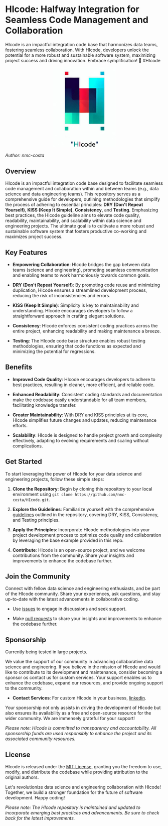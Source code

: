 # HIcode: Halfway Integration for Seamless Code Management and Collaboration
HIcode is an impactful integration code base that harmonizes data teams, fostering seamless collaboration. With HIcode, developers unlock the potential for a more robust and sustainable software system, maximizing project success and driving innovation. Embrace symplification! 🚀 #HIcode


<p align="center">
<img src="./docs/logo_1_small.png" width="200">
</p>


*Author: nmc-costa*

## Overview

HIcode is an impactful integration code base designed to facilitate seamless code management and collaboration within and between teams (e.g., data science and data engineering teams). This repository serves as a comprehensive guide for developers, outlining methodologies that simplify the process of adhering to essential principles: **DRY (Don't Repeat Yourself)**, **KISS (Keep It Simple)**, **Consistency**, and **Testing**. Emphasizing best practices, the HIcode guideline aims to elevate code quality, readability, maintainability, and scalability within data science and engineering projects. The ultimate goal is to cultivate a more robust and sustainable software system that fosters productive co-working and maximizes project success.

## Key Features

- **Empowering Collaboration**: HIcode bridges the gap between data teams (science and engineering), promoting seamless communication and enabling teams to work harmoniously towards common goals.

- **DRY (Don't Repeat Yourself)**: By promoting code reuse and minimizing duplication, HIcode ensures a streamlined development process, reducing the risk of inconsistencies and errors.

- **KISS (Keep It Simple)**: Simplicity is key to maintainability and understanding. HIcode encourages developers to follow a straightforward approach in crafting elegant solutions.

- **Consistency**: HIcode enforces consistent coding practices across the entire project, enhancing readability and making maintenance a breeze.

- **Testing**: The HIcode code base structure enables robust testing methodologies, ensuring that code functions as expected and minimizing the potential for regressions.

## Benefits

- **Improved Code Quality**: HIcode encourages developers to adhere to best practices, resulting in cleaner, more efficient, and reliable code.

- **Enhanced Readability**: Consistent coding standards and documentation make the codebase easily understandable for all team members, facilitating knowledge transfer.

- **Greater Maintainability**: With DRY and KISS principles at its core, HIcode simplifies future changes and updates, reducing maintenance efforts.

- **Scalability**: HIcode is designed to handle project growth and complexity effectively, adapting to evolving requirements and scaling without complications.

## Get Started

To start leveraging the power of HIcode for your data science and engineering projects, follow these simple steps:

1. **Clone the Repository**: Begin by cloning this repository to your local environment using `git clone https://github.com/nmc-costa/HIcode.git`.

2. **Explore the Guidelines**: Familiarize yourself with the comprehensive [guidelines](https://github.com/nmc-costa/HIcode/blob/main/HIcode_guidelines.md) outlined in the repository, covering DRY, KISS, Consistency, and Testing principles.

3. **Apply the Principles**: Incorporate HIcode methodologies into your project development process to optimize code quality and collaboration by leveraging the base example provided in this repo.

4. **Contribute**: HIcode is an open-source project, and we welcome contributions from the community. Share your insights and improvements to enhance the codebase further.


## Join the Community

Connect with fellow data science and engineering enthusiasts, and be part of the HIcode community. Share your experiences, ask questions, and stay up-to-date with the latest advancements in collaborative coding.

- Use [issues](https://github.com/nmc-costa/HIcode/issues) to engage in discussions and seek support.

- Make [pull requests](https://github.com/nmc-costa/HIcode/pulls) to share your insights and improvements to enhance the codebase further.



## Sponsorship

Currently being tested in large projects.

We value the support of our community in advancing collaborative data science and engineering. If you believe in the mission of HIcode and would like to contribute to its development and maintenance, consider becoming a sponsor os contact us for custom services. Your support enables us to enhance the codebase, expand our resources, and provide ongoing support to the community.

- **Contact Services**: For custom HIcode in your business, [linkedin](linkedin.com/in/nuno-m-c-da-costa-a14a4349).

<!--
- **Patreon**: Show your commitment by becoming a patron on [Patreon](https://www.patreon.com/hicode). *TODO*

- **Open Collective**: Contribute to HIcode's sustainability by sponsoring us on [Open Collective](https://opencollective.com/hicode). Your donations help us cover project-related expenses and support ongoing improvements.*TODO*

- **GitHub Sponsors**: Support the HIcode project through GitHub Sponsors and help us maintain its quality and accessibility. Visit our [GitHub Sponsors](https://github.com/sponsors/hicode) page to explore sponsorship options. *TODO*
)
-->
Your sponsorship not only assists in driving the development of HIcode but also ensures its availability as a free and open-source resource for the wider community. We are immensely grateful for your support!

*Please note: HIcode is committed to transparency and accountability. All sponsorship funds are used responsibly to enhance the project and its associated community resources.*

## License

HIcode is released under the [MIT License](https://opensource.org/licenses/MIT), granting you the freedom to use, modify, and distribute the codebase while providing attribution to the original authors.

Let's revolutionize data science and engineering collaboration with HIcode! Together, we build a stronger foundation for the future of software development. Happy coding!

*Please note: The HIcode repository is maintained and updated to incorporate emerging best practices and advancements. Be sure to check back for the latest improvements.*

